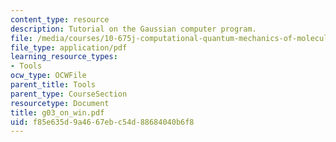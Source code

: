 ```yaml
---
content_type: resource
description: Tutorial on the Gaussian computer program.
file: /media/courses/10-675j-computational-quantum-mechanics-of-molecular-and-extended-systems-fall-2004/f85e635d9a4667ebc54d88684040b6f8_g03_on_win.pdf
file_type: application/pdf
learning_resource_types:
- Tools
ocw_type: OCWFile
parent_title: Tools
parent_type: CourseSection
resourcetype: Document
title: g03_on_win.pdf
uid: f85e635d-9a46-67eb-c54d-88684040b6f8
---
```

